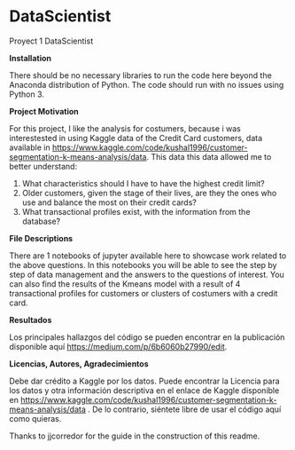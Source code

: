 # DataScientist
Proyect 1 DataScientist

**Installation**

There should be no necessary libraries to run the code here beyond the Anaconda distribution of Python. The code should run with no issues using Python 3.

**Project Motivation**

For this project, I like the analysis for costumers, because i was interestested in using Kaggle data of the Credit Card customers,  data available in https://www.kaggle.com/code/kushal1996/customer-segmentation-k-means-analysis/data. This data this data allowed me to better understand:

1. What characteristics should I have to have the highest credit limit?
2. Older customers, given the stage of their lives, are they the ones who use and balance the most on their credit cards?
3. What transactional profiles exist, with the information from the database?

**File Descriptions**

There are 1 notebooks of jupyter available here to showcase work related to the above questions. In this notebooks you will be able to see the step by step of data management and the answers to the questions of interest. You can also find the results of the Kmeans model with a result of 4 transactional profiles for customers or clusters of costumers  with a credit card.

**Resultados**

Los principales hallazgos del código se pueden encontrar en la publicación disponible aquí https://medium.com/p/6b6060b27990/edit.

**Licencias, Autores, Agradecimientos**

Debe dar crédito a Kaggle por los datos. Puede encontrar la Licencia para los datos y otra información descriptiva en el enlace de Kaggle disponible en https://www.kaggle.com/code/kushal1996/customer-segmentation-k-means-analysis/data . De lo contrario, siéntete libre de usar el código aquí como quieras.

Thanks to jjcorredor for the guide in the construction of this readme.
